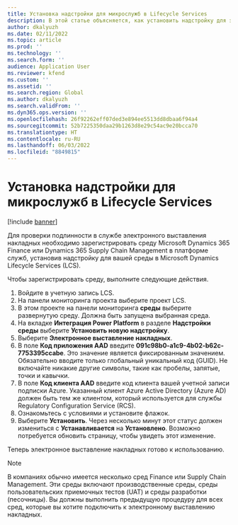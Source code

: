 ```yaml
---
title: Установка надстройки для микрослужб в Lifecycle Services
description: В этой статье объясняется, как установить надстройку для электронного выставления накладных в Microsoft Dynamics Lifecycle Services (LCS).
author: dkalyuzh
ms.date: 02/11/2022
ms.topic: article
ms.prod: ''
ms.technology: ''
ms.search.form: ''
audience: Application User
ms.reviewer: kfend
ms.custom: ''
ms.assetid: ''
ms.search.region: Global
ms.author: dkalyuzh
ms.search.validFrom: ''
ms.dyn365.ops.version: ''
ms.openlocfilehash: 26f92262eff07ded3e894ee5513dd8dbaa6f94a4
ms.sourcegitcommit: 52b7225350daa29b1263d8e29c54ac9e20bcca70
ms.translationtype: HT
ms.contentlocale: ru-RU
ms.lasthandoff: 06/03/2022
ms.locfileid: "8849815"
---
```

# <a name="install-the-add-in-for-microservices-in-lifecycle-services"></a>Установка надстройки для микрослужб в Lifecycle Services

[!include [banner](../includes/banner.md)]

Для проверки подлинности в службе электронного выставления накладных необходимо зарегистрировать среду Microsoft Dynamics 365 Finance или Dynamics 365 Supply Chain Management в платформе служб, установив надстройку для вашей среды в Microsoft Dynamics Lifecycle Services (LCS).

Чтобы зарегистрировать среду, выполните следующие действия.

1. Войдите в учетную запись LCS.
2. На панели мониторинга проекта выберите проект LCS.
2. В этом проекте на панели мониторинга **среды** выберите развернутую среду. Должна быть запущена выбранная среда.
3. На вкладке **Интеграция Power Platform** в разделе **Надстройки среды** выберите **Установить новую надстройку**.
4. Выберите **Электронное выставление накладных**.
5. В поле **Код приложения AAD** введите **091c98b0-a1c9-4b02-b62c-7753395ccabe**. Это значение является фиксированным значением. Обязательно вводите только глобальный уникальный код (GUID). Не включайте никакие другие символы, такие как пробелы, запятые, точки и кавычки.
6. В поле **Код клиента AAD** введите код клиента вашей учетной записи подписки Azure. Указанный клиент Azure Active Directory (Azure AD) должен быть тем же клиентом, который используется для службы Regulatory Configuration Service (RCS).
7. Ознакомьтесь с условиями и установите флажок.
8. Выберите **Установить**. Через несколько минут этот статус должен измениться с **Устанавливается** на **Установлено**. Возможно потребуется обновить страницу, чтобы увидеть этот изменение.

Теперь электронное выставление накладных готово к использованию.

> [!NOTE]
> В компаниях обычно имеется несколько сред Finance или Supply Chain Management. Эти среды включают производственные среды, среды пользовательских приемочных тестов (UAT) и среды разработки (песочницы). Вы должны выполнить предыдущую процедуру для всех сред, которые вы хотите подключить к электронному выставлению накладных.
